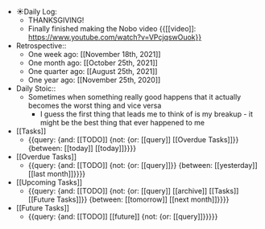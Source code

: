 - ☀️Daily Log:
    - THANKSGIVING! 
    - Finally finished making the Nobo video {{[[video]]: https://www.youtube.com/watch?v=VPcjqswOuok}}
- Retrospective::
    - One week ago: [[November 18th, 2021]]
    - One month ago: [[October 25th, 2021]]
    - One quarter ago: [[August 25th, 2021]]
    - One year ago: [[November 25th, 2020]]
- Daily Stoic::
    - Sometimes when something really good happens that it actually becomes the worst thing and vice versa
        - I guess the first thing that leads me to think of is my breakup - it might be the best thing that ever happened to me
- [[Tasks]]
    - {{query: {and: [[TODO]] {not: {or: [[query]] [[Overdue Tasks]]}} {between: [[today]] [[today]]}}}}
- [[Overdue Tasks]]
    - {{query: {and: [[TODO]] {not: {or: [[query]]}} {between: [[yesterday]] [[last month]]}}}}
- [[Upcoming Tasks]]
    - {{query: {and: [[TODO]] {not: {or: [[query]] [[archive]] [[Tasks]] [[Future Tasks]]}} {between: [[tomorrow]] [[next month]]}}}}
- [[Future Tasks]]
    - {{query: {and: [[TODO]] [[future]] {not: {or: [[query]]}}}}}
